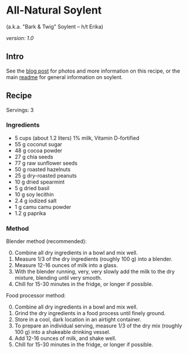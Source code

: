 # All-Natural Soylent 

(a.k.a. "Bark & Twig" Soylent – h/t Erika)

_version: 1.0_

## Intro

See the [blog post](http://www.cookingfor20.com/2013/11/16/all-natural-soylent-recipe/) for photos and more information on this recipe, or the main [readme](https://github.com/zda/soylent/blob/master/README.md) for general information on soylent.

## Recipe

Servings: 3

### Ingredients

* 5 cups (about 1.2 liters) 1% milk, Vitamin D-fortified
* 55 g coconut sugar
* 48 g cocoa powder
* 27 g chia seeds
* 77 g raw sunflower seeds
* 50 g roasted hazelnuts
* 25 g dry-roasted peanuts
* 10 g dried spearmint
* 5 g dried basil
* 10 g soy lecithin
* 2.4 g iodized salt
* 1 g camu camu powder
* 1.2 g paprika

### Method

Blender method (recommended):

0. Combine all dry ingredients in a bowl and mix well.
0. Measure 1/3 of the dry ingredients (roughly 100 g) into a blender.
0. Measure 12-16 ounces of milk into a glass.
0. With the blender running, very, very slowly add the milk to the dry mixture, blending until very smooth.
0. Chill for 15-30 minutes in the fridge, or longer if possible.

Food processor method:

0. Combine all dry ingredients in a bowl and mix well.
0. Grind the dry ingredients in a food process until finely ground.
0. Store in a cool, dark location in an airtight container.
0. To prepare an individual serving, measure 1/3 of the dry mix (roughly 100 g) into a shakeable drinking vessel.
0. Add 12-16 ounces of milk, and shake well.
0. Chill for 15-30 minutes in the fridge, or longer if possible.

